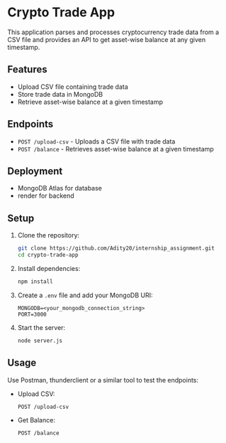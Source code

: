 # Crypto Trade App

This application parses and processes cryptocurrency trade data from a CSV file and provides an API to get asset-wise balance at any given timestamp.

## Features

- Upload CSV file containing trade data
- Store trade data in MongoDB
- Retrieve asset-wise balance at a given timestamp

## Endpoints

- `POST /upload-csv` - Uploads a CSV file with trade data
- `POST /balance` - Retrieves asset-wise balance at a given timestamp

## Deployment

- MongoDB Atlas for database
- render for backend

## Setup

1. Clone the repository:
    ```bash
    git clone https://github.com/Adity20/internship_assignment.git
    cd crypto-trade-app
    ```

2. Install dependencies:
    ```bash
    npm install
    ```

3. Create a `.env` file and add your MongoDB URI:
    ```
    MONGODB=<your_mongodb_connection_string>
    PORT=3000
    ```

4. Start the server:
    ```bash
    node server.js
    ```

## Usage

Use Postman, thunderclient or a similar tool to test the endpoints:

- Upload CSV:
    ```bash
    POST /upload-csv
    ```

- Get Balance:
    ```bash
    POST /balance
    ```
